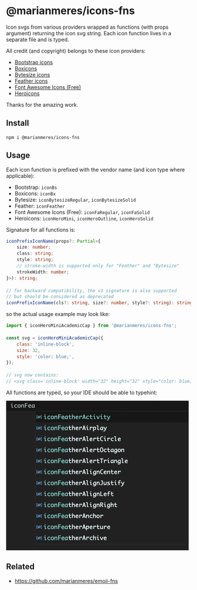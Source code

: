 # @marianmeres/icons-fns

Icon svgs from various providers wrapped as functions (with props argument)
returning the icon svg string. Each icon function lives in a separate file and is typed.

All credit (and copyright) belongs to these icon providers:

- [Bootstrap icons](https://icons.getbootstrap.com/)
- [Boxicons](https://boxicons.com/)
- [Bytesize icons](https://danklammer.com/bytesize-icons/)
- [Feather icons](https://feathericons.com/)
- [Font Awesome Icons (Free)](https://fontawesome.com/icons)
- [Heroicons](https://heroicons.com/)

Thanks for the amazing work.

## Install

```shell
npm i @marianmeres/icons-fns
```

## Usage

Each icon function is prefixed with the vendor name (and icon type where applicable):

- Bootstrap: `iconBs`
- Boxicons: `iconBx`
- Bytesize: `iconBytesizeRegular`, `iconBytesizeSolid`
- Feather: `iconFeather`
- Font Awesome Icons (Free): `iconFaRegular`, `iconFaSolid`
- Heroicons: `iconHeroMini`, `iconHeroOutline`, `iconHeroSolid`

Signature for all functions is:

```typescript
iconPrefixIconName(props?: Partial<{
    size: number;
    class: string;
    style: string;
    // stroke-width is supported only for "Feather" and "Bytesize"
    strokeWidth: number;
}>): string;

// for backward compatibility, the v1 signature is also supported
// but should be considered as deprecated
iconPrefixIconName(cls?: string, size?: number, style?: string): string;
```

so the actual usage example may look like:

```javascript
import { iconHeroMiniAcademicCap } from '@marianmeres/icons-fns';

const svg = iconHeroMiniAcademicCap({
	class: 'inline-block',
	size: 32,
	style: 'color: blue;',
});

// svg now contains:
// <svg class='inline-block' width="32" height="32" style="color: blue;" ... >...</svg>
```

All functions are typed, so your IDE should be able to typehint:

![IDE typehint screenshot](screenshots/screenshot-IDE.png)

## Related

- https://github.com/marianmeres/emoji-fns
